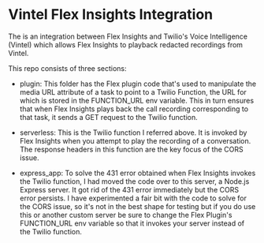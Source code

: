 # Vintel Flex Insights Integration

The is an integration between Flex Insights and Twilio's Voice Intelligence (Vintel) which allows Flex Insights to playback redacted recordings from Vintel.

This repo consists of three sections:

- plugin: This folder has the Flex plugin code that's used to manipulate the media URL attribute of a task to point to a Twilio Function, the URL for which is stored in the FUNCTION_URL env variable. This  in turn ensures that when Flex Insights plays back the call recording corresponding to that task, it sends a GET request to the Twilio function.

- serverless: This is the Twilio function I referred above. It is invoked by Flex Insights when you attempt to play the recording of a conversation. The response headers in this function are the key focus of the CORS issue. 

- express_app: To solve the 431 error obtained when Flex Insights invokes the Twilio function, I had moved the code over to this server, a Node.js Express server. It got rid of the 431 error immediately but the CORS error persists. I have experimented a fair bit with the code to solve for the CORS issue, so it's not in the best shape for testing but if you do use this or another custom server be sure to change the Flex Plugin's FUNCTION_URL env variable so that it invokes your server instead of the Twilio function.